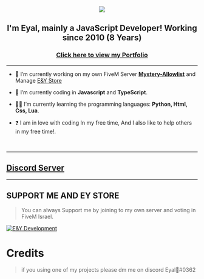 <div align="center" style"border-radius:15px">
  <a href="https://discord.gg/milrato" title="Discord Server" target="_blank">
    <img src="https://media.discordapp.net/attachments/1093827552818241626/1097533167621124136/11111.png?width=1440&height=576" style"width: 100%;border-radius:15px">
  </a>
</div>

## <div align="center">I'm Eyal, mainly a JavaScript Developer! Working since 2010 (8 Years)</div>  

### <div align="center">[Click here to view my Portfolio](https://tomato6966.xyz)</div>  

***

- 🔭 I’m currently working on my own FiveM Server [**Mystery-Allowlist**](https://milrato.com) and Manage [E&Y Store](https://lavalink.milrato.com)
  

- 🤖 I’m currently coding in **Javascript** and **TypeScript**.

- 👨‍🎓 I’m currently learning the programming languages: **Python, Html, Css, Lua**.  
  

- ❓  I am in love with coding In my free time, And I also like to help others in my free time!.
  
<br/>
  
***

## [Discord Server ](https://discord.gg/milrato)

***

## SUPPORT ME AND EY STORE

> You can always Support me by joining to my own server and voting in FiveM Israel.

[![E&Y Development](https://media.discordapp.net/attachments/1093839035690135662/1097534770176602183/Logo_Template1.png?width=676&height=676)](https://lava.milrato.dev)

# Credits

> if you using one of my projects please dm me on discord Eyal🌟#0362
